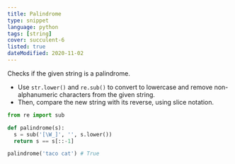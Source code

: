 ```yaml
---
title: Palindrome
type: snippet
language: python
tags: [string]
cover: succulent-6
listed: true
dateModified: 2020-11-02
---
```


Checks if the given string is a palindrome.

- Use `str.lower()` and `re.sub()` to convert to lowercase and remove non-alphanumeric characters from the given string.
- Then, compare the new string with its reverse, using slice notation.

```py
from re import sub

def palindrome(s):
  s = sub('[\W_]', '', s.lower())
  return s == s[::-1]

palindrome('taco cat') # True
```
